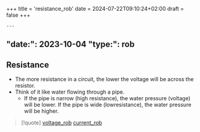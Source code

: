 +++
title = 'resistance_rob'
date = 2024-07-22T09:10:24+02:00
draft = false
+++

    ---
"date:": 2023-10-04
"type:": rob
---
## Resistance 

- The more resistance in a circuit, the lower the voltage will be across the resistor.
- Think of it like water
	flowing through a pipe. 
	- If the pipe is narrow (high resistance), the water pressure (voltage) will be lower. If the pipe is wide (lowresistance), the water pressure will be higher.

>[!quote] [voltage_rob](/voltage_rob.md) [current_rob](/current_rob.md)